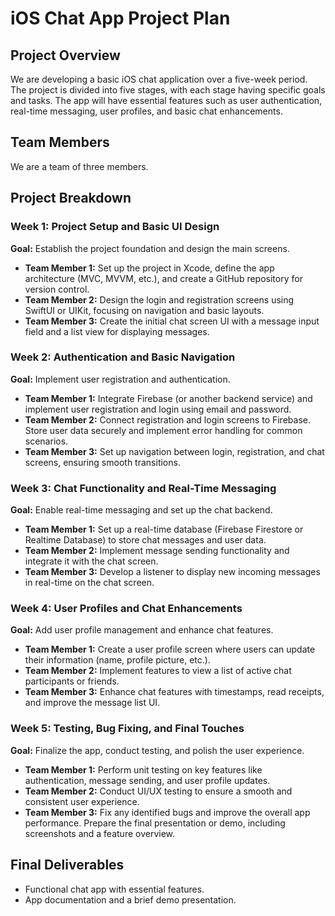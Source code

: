 
# iOS Chat App Project Plan

## Project Overview
We are developing a basic iOS chat application over a five-week period. The project is divided into five stages, with each stage having specific goals and tasks. The app will have essential features such as user authentication, real-time messaging, user profiles, and basic chat enhancements.

## Team Members
We are a team of three members.

## Project Breakdown

### Week 1: Project Setup and Basic UI Design
**Goal:** Establish the project foundation and design the main screens.

- **Team Member 1:** Set up the project in Xcode, define the app architecture (MVC, MVVM, etc.), and create a GitHub repository for version control.
- **Team Member 2:** Design the login and registration screens using SwiftUI or UIKit, focusing on navigation and basic layouts.
- **Team Member 3:** Create the initial chat screen UI with a message input field and a list view for displaying messages.

### Week 2: Authentication and Basic Navigation
**Goal:** Implement user registration and authentication.

- **Team Member 1:** Integrate Firebase (or another backend service) and implement user registration and login using email and password.
- **Team Member 2:** Connect registration and login screens to Firebase. Store user data securely and implement error handling for common scenarios.
- **Team Member 3:** Set up navigation between login, registration, and chat screens, ensuring smooth transitions.

### Week 3: Chat Functionality and Real-Time Messaging
**Goal:** Enable real-time messaging and set up the chat backend.

- **Team Member 1:** Set up a real-time database (Firebase Firestore or Realtime Database) to store chat messages and user data.
- **Team Member 2:** Implement message sending functionality and integrate it with the chat screen.
- **Team Member 3:** Develop a listener to display new incoming messages in real-time on the chat screen.

### Week 4: User Profiles and Chat Enhancements
**Goal:** Add user profile management and enhance chat features.

- **Team Member 1:** Create a user profile screen where users can update their information (name, profile picture, etc.).
- **Team Member 2:** Implement features to view a list of active chat participants or friends.
- **Team Member 3:** Enhance chat features with timestamps, read receipts, and improve the message list UI.

### Week 5: Testing, Bug Fixing, and Final Touches
**Goal:** Finalize the app, conduct testing, and polish the user experience.

- **Team Member 1:** Perform unit testing on key features like authentication, message sending, and user profile updates.
- **Team Member 2:** Conduct UI/UX testing to ensure a smooth and consistent user experience.
- **Team Member 3:** Fix any identified bugs and improve the overall app performance. Prepare the final presentation or demo, including screenshots and a feature overview.

## Final Deliverables
- Functional chat app with essential features.
- App documentation and a brief demo presentation.
